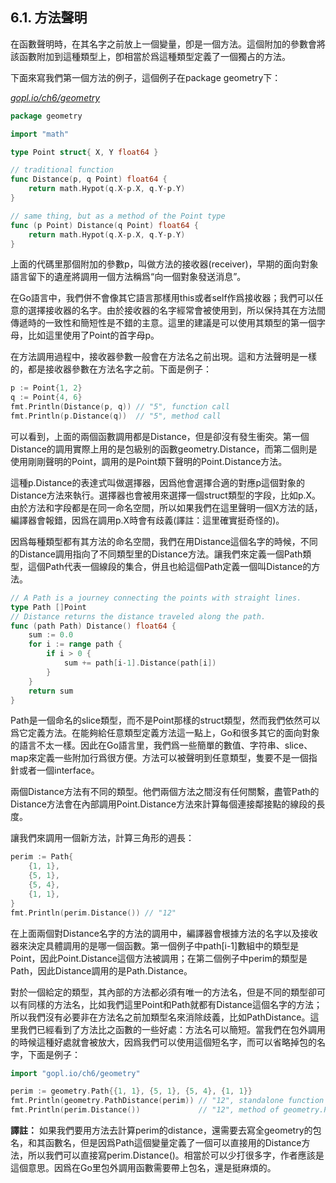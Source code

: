 ## 6.1. 方法聲明

在函數聲明時，在其名字之前放上一個變量，卽是一個方法。這個附加的參數會將該函數附加到這種類型上，卽相當於爲這種類型定義了一個獨占的方法。

下面來寫我們第一個方法的例子，這個例子在package geometry下：

<u><i>gopl.io/ch6/geometry</i></u>
```go
package geometry

import "math"

type Point struct{ X, Y float64 }

// traditional function
func Distance(p, q Point) float64 {
	return math.Hypot(q.X-p.X, q.Y-p.Y)
}

// same thing, but as a method of the Point type
func (p Point) Distance(q Point) float64 {
	return math.Hypot(q.X-p.X, q.Y-p.Y)
}
```

上面的代碼里那個附加的參數p，叫做方法的接收器(receiver)，早期的面向對象語言留下的遺産將調用一個方法稱爲“向一個對象發送消息”。

在Go語言中，我們併不會像其它語言那樣用this或者self作爲接收器；我們可以任意的選擇接收器的名字。由於接收器的名字經常會被使用到，所以保持其在方法間傳遞時的一致性和簡短性是不錯的主意。這里的建議是可以使用其類型的第一個字母，比如這里使用了Point的首字母p。

在方法調用過程中，接收器參數一般會在方法名之前出現。這和方法聲明是一樣的，都是接收器參數在方法名字之前。下面是例子：

```Go
p := Point{1, 2}
q := Point{4, 6}
fmt.Println(Distance(p, q)) // "5", function call
fmt.Println(p.Distance(q))  // "5", method call
```

可以看到，上面的兩個函數調用都是Distance，但是卻沒有發生衝突。第一個Distance的調用實際上用的是包級别的函數geometry.Distance，而第二個則是使用剛剛聲明的Point，調用的是Point類下聲明的Point.Distance方法。

這種p.Distance的表達式叫做選擇器，因爲他會選擇合適的對應p這個對象的Distance方法來執行。選擇器也會被用來選擇一個struct類型的字段，比如p.X。由於方法和字段都是在同一命名空間，所以如果我們在這里聲明一個X方法的話，編譯器會報錯，因爲在調用p.X時會有歧義(譯註：這里確實挺奇怪的)。

因爲每種類型都有其方法的命名空間，我們在用Distance這個名字的時候，不同的Distance調用指向了不同類型里的Distance方法。讓我們來定義一個Path類型，這個Path代表一個線段的集合，併且也給這個Path定義一個叫Distance的方法。

```Go
// A Path is a journey connecting the points with straight lines.
type Path []Point
// Distance returns the distance traveled along the path.
func (path Path) Distance() float64 {
	sum := 0.0
	for i := range path {
		if i > 0 {
			sum += path[i-1].Distance(path[i])
		}
	}
	return sum
}
```

Path是一個命名的slice類型，而不是Point那樣的struct類型，然而我們依然可以爲它定義方法。在能夠給任意類型定義方法這一點上，Go和很多其它的面向對象的語言不太一樣。因此在Go語言里，我們爲一些簡單的數值、字符串、slice、map來定義一些附加行爲很方便。方法可以被聲明到任意類型，隻要不是一個指針或者一個interface。

兩個Distance方法有不同的類型。他們兩個方法之間沒有任何關繫，盡管Path的Distance方法會在內部調用Point.Distance方法來計算每個連接鄰接點的線段的長度。

讓我們來調用一個新方法，計算三角形的週長：

```Go
perim := Path{
	{1, 1},
	{5, 1},
	{5, 4},
	{1, 1},
}
fmt.Println(perim.Distance()) // "12"
```

在上面兩個對Distance名字的方法的調用中，編譯器會根據方法的名字以及接收器來決定具體調用的是哪一個函數。第一個例子中path[i-1]數組中的類型是Point，因此Point.Distance這個方法被調用；在第二個例子中perim的類型是Path，因此Distance調用的是Path.Distance。

對於一個給定的類型，其內部的方法都必須有唯一的方法名，但是不同的類型卻可以有同樣的方法名，比如我們這里Point和Path就都有Distance這個名字的方法；所以我們沒有必要非在方法名之前加類型名來消除歧義，比如PathDistance。這里我們已經看到了方法比之函數的一些好處：方法名可以簡短。當我們在包外調用的時候這種好處就會被放大，因爲我們可以使用這個短名字，而可以省略掉包的名字，下面是例子：

```Go
import "gopl.io/ch6/geometry"

perim := geometry.Path{{1, 1}, {5, 1}, {5, 4}, {1, 1}}
fmt.Println(geometry.PathDistance(perim)) // "12", standalone function
fmt.Println(perim.Distance())             // "12", method of geometry.Path
```

**譯註：** 如果我們要用方法去計算perim的distance，還需要去寫全geometry的包名，和其函數名，但是因爲Path這個變量定義了一個可以直接用的Distance方法，所以我們可以直接寫perim.Distance()。相當於可以少打很多字，作者應該是這個意思。因爲在Go里包外調用函數需要帶上包名，還是挺麻煩的。
